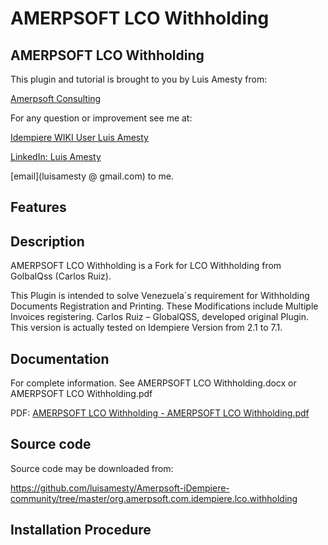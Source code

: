 # <b>AMERPSOFT LCO Withholding</b>

## <b>AMERPSOFT LCO Withholding</b>
This plugin and tutorial is brought to you by Luis Amesty from:

[Amerpsoft Consulting](http://amerpsoft.com/index.php/en/)

For any question or improvement see me at:

[Idempiere WIKI User Luis Amesty](https://wiki.idempiere.org/en/User:Luisamesty)

[LinkedIn: Luis Amesty](https://www.linkedin.com/in/luisamesty/)

[email](luisamesty @ gmail.com) to me. <br/>
## <b>Features</b>

## <b>Description</b>
AMERPSOFT LCO Withholding is a Fork for LCO Withholding from GolbalQss (Carlos Ruiz).

This Plugin is intended to solve Venezuela´s requirement for Withholding Documents Registration and Printing. These Modifications include Multiple Invoices registering.
Carlos Ruiz – GlobalQSS, developed original Plugin. This version is actually tested on Idempiere Version from 2.1 to 7.1.

## <b>Documentation</b>
For complete information.
See AMERPSOFT LCO Withholding.docx 
  or 
AMERPSOFT LCO Withholding.pdf

PDF: [AMERPSOFT LCO Withholding - AMERPSOFT LCO Withholding.pdf ](https://github.com/luisamesty/Amerpsoft-iDempiere-community/blob/master/org.amerpsoft.com.idempiere.lco.withholding/documentation/AMERPSOFT_LCO_Withholding.pdf)


## <b>Source code</b>

Source code may be downloaded from:

https://github.com/luisamesty/Amerpsoft-iDempiere-community/tree/master/org.amerpsoft.com.idempiere.lco.withholding

## <b>Installation Procedure</b>
